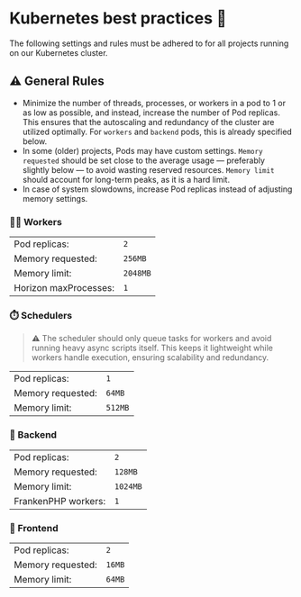 # Kubernetes best practices 🤝
The following settings and rules must be adhered to for all projects running on our Kubernetes cluster.

## ⚠️ General Rules
- Minimize the number of threads, processes, or workers in a pod to 1 or as low as possible, and instead, increase the number of Pod replicas. This ensures that the autoscaling and redundancy of the cluster are utilized optimally. For `workers` and `backend` pods, this is already specified below.
- In some (older) projects, Pods may have custom settings. `Memory requested` should be set close to the average usage — preferably slightly below — to avoid wasting reserved resources. `Memory limit` should account for long-term peaks, as it is a hard limit.
- In case of system slowdowns, increase Pod replicas instead of adjusting memory settings.

### 💪🏻 Workers
| | |
|-|-|
| Pod replicas:              | `2`        |
| Memory requested:         | `256MB`    |
| Memory limit:             | `2048MB`   |
| Horizon maxProcesses:     | `1`        |

### ⏱️ Schedulers
> ⚠️ The scheduler should only queue tasks for workers and avoid running heavy async scripts itself. This keeps it lightweight while workers handle execution, ensuring scalability and redundancy.

| | |
|-|-|
| Pod replicas:              | `1`        |
| Memory requested:         | `64MB`     |
| Memory limit:             | `512MB`    |

### 👾 Backend
| | |
|-|-|
| Pod replicas:              | `2`       |
| Memory requested:         | `128MB`   |
| Memory limit:             | `1024MB`  |
| FrankenPHP workers:       | `1`       |

### 🎨 Frontend
| | |
|-|-|
| Pod replicas:              | `2`       |
| Memory requested:         | `16MB`    |
| Memory limit:             | `64MB`    |